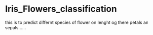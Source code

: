 # Iris_Flowers_classification
this is to predict differnt species of flower on lenght og there petals an sepals......
